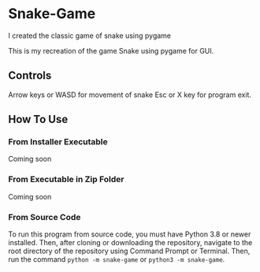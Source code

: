 # Snake-Game
I created the classic game of snake using pygame

This is my recreation of the game Snake using pygame for GUI.

## Controls
Arrow keys or WASD for movement of snake
Esc or X key for program exit.

## How To Use
### From Installer Executable
Coming soon

### From Executable in Zip Folder
Coming soon

### From Source Code
To run this program from source code, you must have Python 3.8 or newer installed. Then, after cloning or downloading the repository, navigate to the root directory of the repository using Command Prompt or Terminal. Then, run the command `python -m snake-game` or `python3 -m snake-game`.